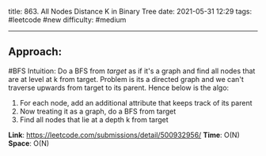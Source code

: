 title: 863. All Nodes Distance K in Binary Tree
date: 2021-05-31 12:29
tags: #leetcode #new
difficulty: #medium 

---
## Approach:
#BFS
Intuition: Do a BFS from *target* as if it's a graph and find all nodes that are at level at k from target.
Problem is its a directed graph and we can't traverse upwards from target to its parent. Hence below is the algo:
1. For each node, add an additional attribute that keeps track of its parent
2. Now treating it as a graph, do a BFS from target
3. Find all nodes that lie at a depth k from target

**Link**: https://leetcode.com/submissions/detail/500932956/
**Time**: O(N)
**Space**: O(N)